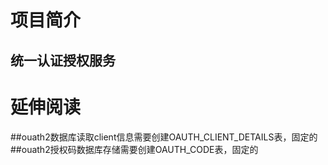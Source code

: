 # 项目简介
## 统一认证授权服务

# 延伸阅读
##ouath2数据库读取client信息需要创建OAUTH_CLIENT_DETAILS表，固定的
##ouath2授权码数据库存储需要创建OAUTH_CODE表，固定的
